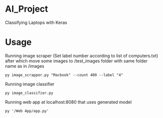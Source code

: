 # AI_Project
Classifying Laptops with Keras

# Usage
Running image scraper (Set label number according to list of computers.txt) after which move some images to /test_images folder with same folder name as in /images
```
py image_scrapper.py "Macbook" --count 400 --label "4"
```
Running image classifier
```
py image_classifier.py
```
Running web app at localhost:8080 that uses generated model
```
py '/Web App/app.py'
```
